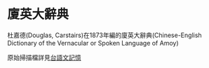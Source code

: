 # 廈英大辭典
杜嘉德(Douglas, Carstairs)在1873年編的廈英大辭典(Chinese-English Dictionary of the Vernacular or Spoken Language of Amoy)  

原始掃描檔詳見[台語文記憶](http://ip194097.ntcu.edu.tw/memory/tgb/thak.asp?id=115&page=1)